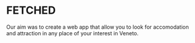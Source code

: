 # FETCHED

Our aim was to create a web app that allow you to look for accomodation and attraction in any place of your interest in Veneto. 